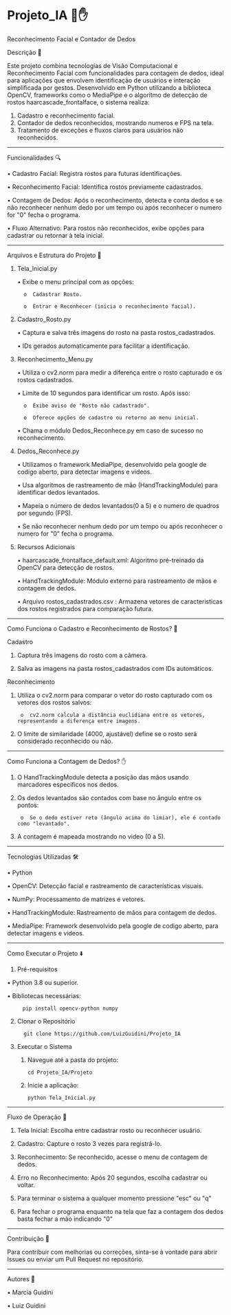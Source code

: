 # Projeto_IA 🤖✋
Reconhecimento Facial e Contador de Dedos

Descrição 📑

Este projeto combina tecnologias de Visão Computacional e Reconhecimento Facial com funcionalidades para contagem de dedos, ideal para aplicações que envolvem identificação de usuários e interação simplificada por gestos. Desenvolvido em Python utilizando a biblioteca OpenCV, frameworks como o MediaPipe e o algoritmo de detecção de rostos haarcascade_frontalface, o sistema realiza:

1.	Cadastro e reconhecimento facial.
2.	Contador de dedos reconhecidos, mostrando numeros e FPS na tela.
3.	Tratamento de exceções e fluxos claros para usuários não reconhecidos.
   
________________________________________
Funcionalidades 🔍

•	Cadastro Facial: Registra rostos para futuras identificações.

•	Reconhecimento Facial: Identifica rostos previamente cadastrados.

•	Contagem de Dedos: Após o reconhecimento, detecta e conta dedos e se não reconhecer nenhum dedo por um tempo ou após reconhecer o numero for "0" fecha o programa.

•	Fluxo Alternativo: Para rostos não reconhecidos, exibe opções para cadastrar ou retornar à tela inicial.

________________________________________
Arquivos e Estrutura do Projeto 📂


1. Tela_Inicial.py

   •	Exibe o menu principal com as opções:

         o	Cadastrar Rosto.

         o	Entrar e Reconhecer (inicia o reconhecimento facial).


2. Cadastro_Rosto.py
   
   •	Captura e salva três imagens do rosto na pasta rostos_cadastrados.

   •	IDs gerados automaticamente para facilitar a identificação.


3. Reconhecimento_Menu.py
   
   •	Utiliza o cv2.norm para medir a diferença entre o rosto capturado e os rostos cadastrados.

   •	Limite de 10 segundos para identificar um rosto. Após isso:

         o	Exibe aviso de "Rosto não cadastrado".

         o	Oferece opções de cadastro ou retorno ao menu inicial.

   •	Chama o módulo Dedos_Reconhece.py em caso de sucesso no reconhecimento.


4. Dedos_Reconhece.py
   
   •	Utilizamos o framework MediaPipe, desenvolvido pela google de codigo aberto, para detectar imagens e videos.

   •	Usa algoritmos de rastreamento de mão (HandTrackingModule) para identificar dedos levantados.

   •	Mapeia o número de dedos levantados(0 a 5) e o numero de quadros por segundo (FPS).

   •	Se não reconhecer nenhum dedo por um tempo ou após reconhecer o numero for "0" fecha o programa.


6. Recursos Adicionais
   
   •	haarcascade_frontalface_default.xml: Algoritmo pré-treinado da OpenCV para detecção de rostos.

   •	HandTrackingModule: Módulo externo para rastreamento de mãos e contagem de dedos.

   •	Arquivo rostos_cadastrados.csv : Armazena vetores de caracteristicas dos rostos registrados para comparação futura.


________________________________________
Como Funciona o Cadastro e Reconhecimento de Rostos? 🧠

Cadastro

1.	Captura três imagens do rosto com a câmera.
   
2.	Salva as imagens na pasta rostos_cadastrados com IDs automáticos.

   
Reconhecimento

1.	Utiliza o cv2.norm para comparar o vetor do rosto capturado com os vetores dos rostos salvos:
   
         o	cv2.norm calcula a distância euclidiana entre os vetores, representando a diferença entre imagens.

2.	O limite de similaridade (4000, ajustável) define se o rosto será considerado reconhecido ou não.


________________________________________
Como Funciona a Contagem de Dedos? ✋

1.	O HandTrackingModule detecta a posição das mãos usando marcadores específicos nos dedos.

2.	Os dedos levantados são contados com base no ângulo entre os pontos:

         o	Se o dedo estiver reto (ângulo acima do limiar), ele é contado como "levantado".

3.	A contagem é mapeada mostrando no video (0 a 5).


________________________________________
Tecnologias Utilizadas 🛠️

•	Python

•	OpenCV: Detecção facial e rastreamento de características visuais.

•	NumPy: Processamento de matrizes e vetores.

•	HandTrackingModule: Rastreamento de mãos para contagem de dedos.

•	MediaPipe: Framework desenvolvido pela google de codigo aberto, para detectar imagens e videos.



________________________________________
Como Executar o Projeto ⬇️

1. Pré-requisitos
   
•	Python 3.8 ou superior.

•	Bibliotecas necessárias:

         pip install opencv-python numpy

2. Clonar o Repositório

         git clone https://github.com/LuizGuidini/Projeto_IA

3. Executar o Sistema
   
     1.	Navegue até a pasta do projeto:

            cd Projeto_IA/Projeto

     2.	Inicie a aplicação:

            python Tela_Inicial.py


________________________________________
Fluxo de Operação 🚀

1.	Tela Inicial: Escolha entre cadastrar rosto ou reconhecer usuário.

2.	Cadastro: Capture o rosto 3 vezes para registrá-lo.

3.	Reconhecimento: Se reconhecido, acesse o menu de contagem de dedos.

4.	Erro no Reconhecimento: Após 20 segundos, escolha cadastrar ou voltar.

5. Para terminar o sistema a qualquer momento pressione "esc" ou "q"

6. Para fechar o programa enquanto na tela que faz a contagem dos dedos basta fechar a mão indicando "0" 	


________________________________________
Contribuição 🤝

Para contribuir com melhorias ou correções, sinta-se à vontade para abrir Issues ou enviar um Pull Request no repositório.

________________________________________
Autores 🥇

•	Marcia Guidini

•	Luiz Guidini

